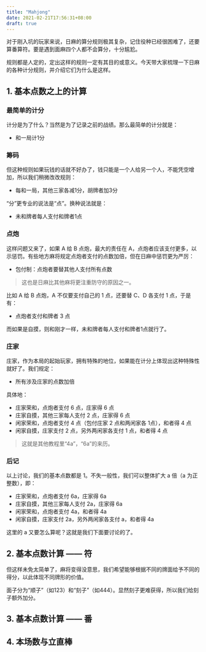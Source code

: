 ```yaml
---
title: "Mahjong"
date: 2021-02-21T17:56:31+08:00
draft: true
---
```






对于刚入坑的玩家来说，日麻的算分规则极其复杂，记住役种已经很困难了，还要算番算符。要是遇到面麻四个人都不会算分，十分尴尬。

规则都是人定的，定出这样的规则一定有其目的或意义。今天带大家梳理一下日麻的各种计分规则，并介绍它们为什么是这样。

## 1. 基本点数之上的计算

### 最简单的计分

计分是为了什么？当然是为了记录之前的战绩。那么最简单的计分就是：

- 和一局计1分

### 筹码

但这种规则如果玩钱的话就不好办了，钱只能是一个人给另一个人，不能凭空增加，所以我们稍微改改规则：

- 每和一局，其他三家各减1分，胡牌者加3分

“分”更专业的说法是“点”。换种说法就是：

- 未和牌者每人支付和牌者1点

### 点炮

这样问题又来了，如果 A 给 B 点炮，最大的责任在 A，点炮者应该支付更多，以示惩罚。有些地方麻将规定点炮者支付的点数加倍，但在日麻中惩罚更为严厉：

- 包付制：点炮者要替其他人支付所有点数

> 这也是日麻比其他麻将更注重防守的原因之一。

比如 A 给 B 点炮，A 不仅要支付自己的 1 点，还要替 C、D 各支付 1 点，于是有：

- 点炮者支付和牌者 3 点

而如果是自摸，则和刚才一样，未和牌者每人支付和牌者1点就行了。

### 庄家

庄家，作为本局的起始玩家，拥有特殊的地位，如果能在计分上体现出这种特殊性就好了。我们规定：

- 所有涉及庄家的点数加倍

具体地：

- 庄家荣和，点炮者支付 6 点，庄家得 6 点
- 庄家自摸，其他三家每人支付 2 点，庄家得 6 点
- 闲家荣和，点炮者支付 4 点（包付庄家 2 点和两闲家各 1点），和者得 4 点
- 闲家自摸，庄家支付 2 点，另外两闲家各支付 1 点，和者得 4 点

> 这就是其他教程里“4a”，“6a”的来历。

### 后记

以上讨论，我们的基本点数都是 1。不失一般性，我们可以整体扩大 a 倍（a 为正整数），即：

- 庄家荣和，点炮者支付 6a，庄家得 6a
- 庄家自摸，其他三家每人支付 2a，庄家得 6a
- 闲家荣和，点炮者支付 4a，和者得 4a
- 闲家自摸，庄家支付 2a，另外两闲家各支付 a，和者得 4a

这里的 a 又要怎么算呢？这就是我们下面要讨论的了。

## 2. 基本点数计算 —— 符

但这样未免太简单了，麻将变得没意思，我们希望能够根据不同的牌面给予不同的得分，以此体现不同牌形的价值。

面子分为“顺子”（如123）和“刻子”（如444）。显然刻子更难获得，所以我们给刻子额外加分。

## 3. 基本点数计算 —— 番

## 4. 本场数与立直棒

